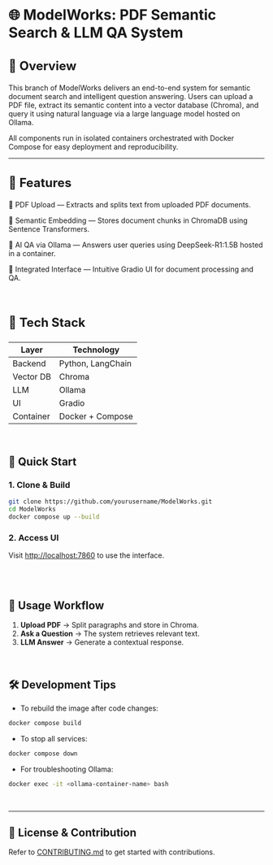 # 🌐 ModelWorks: PDF Semantic Search & LLM QA System
<h2 style="font-size: 24px;">🧠 Overview</h2>  

 

<p style="font-size: 16px;">  

  

This branch of ModelWorks delivers an end-to-end system for semantic document search and intelligent question answering. Users can upload a PDF file, extract its semantic content into a vector database (Chroma), and query it using natural language via a large language model hosted on Ollama.

All components run in isolated containers orchestrated with Docker Compose for easy deployment and reproducibility.

  

</p>  

<hr>
   

  

<h2 style="font-size: 24px;">🚀 Features</h2>  

  

<p style="font-size: 16px;">  

  

📄 PDF Upload — Extracts and splits text from uploaded PDF documents.

🔎 Semantic Embedding — Stores document chunks in ChromaDB using Sentence Transformers.

🤖 AI QA via Ollama — Answers user queries using DeepSeek-R1:1.5B hosted in a container.

🧩 Integrated Interface — Intuitive Gradio UI for document processing and QA.

  

</p>  


<br> 

<h3 style="font-size: 24px;">🧱 Tech Stack</h3>  

| Layer       | Technology               |
|-------------|---------------------------|
| Backend     | Python, LangChain         |
| Vector DB   | Chroma                    |
| LLM         | Ollama                    |
| UI          | Gradio                    |
| Container   | Docker + Compose          |

<br>



## 🐳 Quick Start

### 1. Clone & Build

```bash
git clone https://github.com/yourusername/ModelWorks.git
cd ModelWorks
docker compose up --build
```



### 2. Access UI

Visit [http://localhost:7860](http://localhost:7860) to use the interface.

<br>


<br>

## 📌 Usage Workflow

1. **Upload PDF** → Split paragraphs and store in Chroma.
2. **Ask a Question** → The system retrieves relevant text.
3. **LLM Answer** → Generate a contextual response.

<br>

## 🛠 Development Tips

- To rebuild the image after code changes:

```bash
docker compose build
```

- To stop all services:

```bash
docker compose down
```

- For troubleshooting Ollama:

```bash
docker exec -it <ollama-container-name> bash
```

<br>



---

## 📄 License & Contribution

Refer to [CONTRIBUTING.md](./CONTRIBUTING.md) to get started with contributions.

